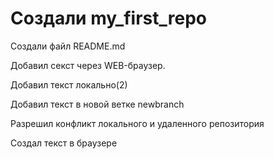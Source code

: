 # Создали my_first_repo

Создали файл README.md

Добавил секст через WEB-браузер.

Добавил текст локально(2)

Добавил текст в новой ветке newbranch

Разрешил конфликт локального и удаленного репозитория

Создал текст в браузере
